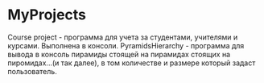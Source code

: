 # MyProjects

Course project - программа для учета за студентами, учителями и курсами. Выполнена в консоли.
PyramidsHierarchy - программа для вывода в консоль пирамиды стоящей на пирамидах стоящих на пиромидах...(и так далее), в том количестве и    размере который задаст пользователь.
